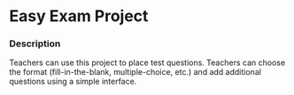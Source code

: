 # Easy Exam Project

### Description 
Teachers can use this project to place test questions. Teachers can choose the format (fill-in-the-blank, multiple-choice, etc.) and add additional questions using a simple interface.
